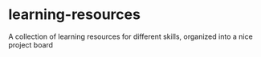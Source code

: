 # learning-resources
A collection of learning resources for different skills, organized into a nice project board
